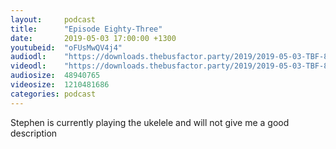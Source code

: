```yaml
---
layout:     podcast
title:      "Episode Eighty-Three"
date:       2019-05-03 17:00:00 +1300
youtubeid:  "oFUsMwQV4j4"
audiodl:    "https://downloads.thebusfactor.party/2019/2019-05-03-TBF-83.mp3"
videodl:    "https://downloads.thebusfactor.party/2019/2019-05-03-TBF-83.mp4"
audiosize:  48940765
videosize:  1210481686
categories: podcast
---
```

Stephen is currently playing the ukelele and will not give me a good description

